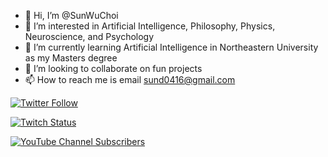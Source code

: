 - 👋 Hi, I’m @SunWuChoi
- 👀 I’m interested in Artificial Intelligence, Philosophy, Physics, Neuroscience, and Psychology
- 🌱 I’m currently learning Artificial Intelligence in Northeastern University as my Masters degree
- 💞️ I’m looking to collaborate on fun projects
- 📫 How to reach me is email sund0416@gmail.com

[![Twitter Follow](https://img.shields.io/twitter/follow/Sund0416?style=social)](https://twitter.com/Sund0416)

[![Twitch Status](https://img.shields.io/twitch/status/SunWuChoi?style=social)](https://www.twitch.tv/sund0416)

[![YouTube Channel Subscribers](https://img.shields.io/youtube/channel/subscribers/UC_Yfuux-CgwDqwNczY9g-nA?style=social)](https://www.youtube.com/channel/UC_Yfuux-CgwDqwNczY9g-nA)
